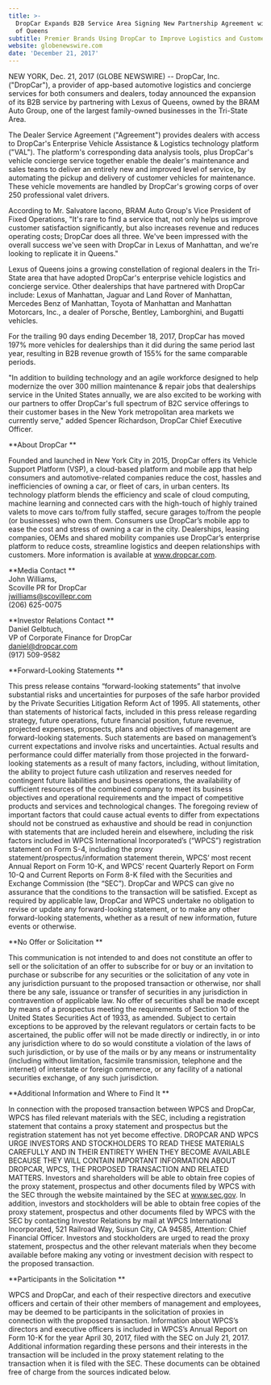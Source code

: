 ```yaml
---
title: >-
  DropCar Expands B2B Service Area Signing New Partnership Agreement with Lexus
  of Queens
subtitle: Premier Brands Using DropCar to Improve Logistics and Customer Retention
website: globenewswire.com
date: 'December 21, 2017'
---
```

NEW YORK, Dec. 21, 2017 (GLOBE NEWSWIRE) -- DropCar, Inc. ("DropCar"), a provider of app-based automotive logistics and concierge services for both consumers and dealers, today announced the expansion of its B2B service by partnering with Lexus of Queens, owned by the BRAM Auto Group, one of the largest family-owned businesses in the Tri-State Area. 

The Dealer Service Agreement ("Agreement") provides dealers with access to DropCar's Enterprise Vehicle Assistance & Logistics technology platform ("VAL"). The platform's corresponding data analysis tools, plus DropCar's vehicle concierge service together enable the dealer's maintenance and sales teams to deliver an entirely new and improved level of service, by automating the pickup and delivery of customer vehicles for maintenance. These vehicle movements are handled by DropCar's growing corps of over 250 professional valet drivers. 

According to Mr. Salvatore Iacono, BRAM Auto Group's Vice President of Fixed Operations, "It's rare to find a service that, not only helps us improve customer satisfaction significantly, but also increases revenue and reduces operating costs; DropCar does all three. We've been impressed with the overall success we've seen with DropCar in Lexus of Manhattan, and we're looking to replicate it in Queens."

Lexus of Queens joins a growing constellation of regional dealers in the Tri-State area that have adopted DropCar's enterprise vehicle logistics and concierge service. Other dealerships that have partnered with DropCar include: Lexus of Manhattan, Jaguar and Land Rover of Manhattan, Mercedes Benz of Manhattan, Toyota of Manhattan and Manhattan Motorcars, Inc., a dealer of Porsche, Bentley, Lamborghini, and Bugatti vehicles.

For the trailing 90 days ending December 18, 2017, DropCar has moved 197% more vehicles for dealerships than it did during the same period last year, resulting in B2B revenue growth of 155% for the same comparable periods.

"In addition to building technology and an agile workforce designed to help modernize the over 300 million maintenance & repair jobs that dealerships service in the United States annually, we are also excited to be working with our partners to offer DropCar's full spectrum of B2C service offerings to their customer bases in the New York metropolitan area markets we currently serve," added Spencer Richardson, DropCar Chief Executive Officer.

**About DropCar**

Founded and launched in New York City in 2015, DropCar offers its Vehicle Support Platform (VSP), a cloud-based platform and mobile app that help consumers and automotive-related companies reduce the cost, hassles and inefficiencies of owning a car, or fleet of cars, in urban centers. Its technology platform blends the efficiency and scale of cloud computing, machine learning and connected cars with the high-touch of highly trained valets to move cars to/from fully staffed, secure garages to/from the people (or businesses) who own them. Consumers use DropCar’s mobile app to ease the cost and stress of owning a car in the city. Dealerships, leasing companies, OEMs and shared mobility companies use DropCar’s enterprise platform to reduce costs, streamline logistics and deepen relationships with customers. More information is available at www.dropcar.com. 

**Media Contact**\
John Williams, \
Scoville PR for DropCar\
jwilliams@scovillepr.com \
(206) 625-0075 

**Investor Relations Contact**\
Daniel Gelbtuch, \
VP of Corporate Finance for DropCar\
daniel@dropcar.com \
(917) 509-9582

**Forward-Looking Statements **

This press release contains “forward-looking statements” that involve substantial risks and uncertainties for purposes of the safe harbor provided by the Private Securities Litigation Reform Act of 1995. All statements, other than statements of historical facts, included in this press release regarding strategy, future operations, future financial position, future revenue, projected expenses, prospects, plans and objectives of management are forward-looking statements. Such statements are based on management’s current expectations and involve risks and uncertainties. Actual results and performance could differ materially from those projected in the forward-looking statements as a result of many factors, including, without limitation, the ability to project future cash utilization and reserves needed for contingent future liabilities and business operations, the availability of sufficient resources of the combined company to meet its business objectives and operational requirements and the impact of competitive products and services and technological changes. The foregoing review of important factors that could cause actual events to differ from expectations should not be construed as exhaustive and should be read in conjunction with statements that are included herein and elsewhere, including the risk factors included in WPCS International Incorporated’s (“WPCS”) registration statement on Form S-4, including the proxy statement/prospectus/information statement therein, WPCS’ most recent Annual Report on Form 10-K, and WPCS’ recent Quarterly Report on Form 10-Q and Current Reports on Form 8-K filed with the Securities and Exchange Commission (the “SEC”). DropCar and WPCS can give no assurance that the conditions to the transaction will be satisfied. Except as required by applicable law, DropCar and WPCS undertake no obligation to revise or update any forward-looking statement, or to make any other forward-looking statements, whether as a result of new information, future events or otherwise. 

**No Offer or Solicitation **

This communication is not intended to and does not constitute an offer to sell or the solicitation of an offer to subscribe for or buy or an invitation to purchase or subscribe for any securities or the solicitation of any vote in any jurisdiction pursuant to the proposed transaction or otherwise, nor shall there be any sale, issuance or transfer of securities in any jurisdiction in contravention of applicable law. No offer of securities shall be made except by means of a prospectus meeting the requirements of Section 10 of the United States Securities Act of 1933, as amended. Subject to certain exceptions to be approved by the relevant regulators or certain facts to be ascertained, the public offer will not be made directly or indirectly, in or into any jurisdiction where to do so would constitute a violation of the laws of such jurisdiction, or by use of the mails or by any means or instrumentality (including without limitation, facsimile transmission, telephone and the internet) of interstate or foreign commerce, or any facility of a national securities exchange, of any such jurisdiction. 

**Additional Information and Where to Find It **

In connection with the proposed transaction between WPCS and DropCar, WPCS has filed relevant materials with the SEC, including a registration statement that contains a proxy statement and prospectus but the registration statement has not yet become effective. DROPCAR AND WPCS URGE INVESTORS AND STOCKHOLDERS TO READ THESE MATERIALS CAREFULLY AND IN THEIR ENTIRETY WHEN THEY BECOME AVAILABLE BECAUSE THEY WILL CONTAIN IMPORTANT INFORMATION ABOUT DROPCAR, WPCS, THE PROPOSED TRANSACTION AND RELATED MATTERS. Investors and shareholders will be able to obtain free copies of the proxy statement, prospectus and other documents filed by WPCS with the SEC through the website maintained by the SEC at www.sec.gov. In addition, investors and stockholders will be able to obtain free copies of the proxy statement, prospectus and other documents filed by WPCS with the SEC by contacting Investor Relations by mail at WPCS International Incorporated, 521 Railroad Way, Suisun City, CA 94585, Attention: Chief Financial Officer. Investors and stockholders are urged to read the proxy statement, prospectus and the other relevant materials when they become available before making any voting or investment decision with respect to the proposed transaction. 

**Participants in the Solicitation **

WPCS and DropCar, and each of their respective directors and executive officers and certain of their other members of management and employees, may be deemed to be participants in the solicitation of proxies in connection with the proposed transaction. Information about WPCS’s directors and executive officers is included in WPCS’s Annual Report on Form 10-K for the year April 30, 2017, filed with the SEC on July 21, 2017. Additional information regarding these persons and their interests in the transaction will be included in the proxy statement relating to the transaction when it is filed with the SEC. These documents can be obtained free of charge from the sources indicated below.
